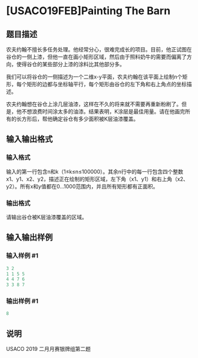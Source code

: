 # [USACO19FEB]Painting The Barn

## 题目描述

农夫约翰不擅长多任务处理。他经常分心，很难完成长的项目。目前，他正试图在谷仓的一侧上漆，但他一直在画小矩形区域，然后由于照料奶牛的需要而偏离了方向，使得谷仓的某些部分上漆的涂料比其他部分多。

我们可以将谷仓的一侧描述为一个二维x-y平面，农夫约翰在该平面上绘制n个矩形，每个矩形的边都与坐标轴平行，每个矩形由谷仓的左下角和右上角点的坐标描述。

农夫约翰想在谷仓上涂几层油漆，这样在不久的将来就不需要再重新粉刷了。但是，他不想浪费时间涂太多的油漆。结果表明，K涂层是最佳用量。请在他画完所有的长方形后，帮他确定谷仓有多少面积被K层油漆覆盖。

## 输入输出格式

### 输入格式

输入的第一行包含n和k（1≤k≤n≤100000）。其余n行中的每一行包含四个整数x1、y1、x2、y2，描述正在绘制的矩形区域，左下角（x1、y1）和右上角（x2、y2）。所有x和y值都在0…1000范围内，并且所有矩形都有正面积。

### 输出格式

请输出谷仓被K层油漆覆盖的区域。

## 输入输出样例

### 输入样例 #1

```cpp
3 2
1 1 5 5
4 4 7 6
3 3 8 7
```


### 输出样例 #1

```cpp
8
```


## 说明

USACO 2019 二月月赛银牌组第二题


